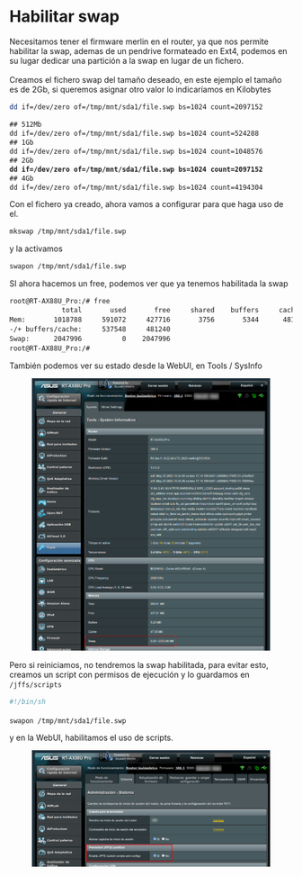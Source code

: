 # Habilitar swap

Necesitamos tener el firmware merlin en el router, ya que nos permite habilitar la swap, ademas de un pendrive formateado en Ext4, podemos en su lugar dedicar una partición a la swap en lugar de un fichero. \
\
Creamos el fichero swap del tamaño deseado, en este ejemplo el tamaño es de 2Gb, si queremos asignar otro valor lo indicaríamos en Kilobytes

```sh
dd if=/dev/zero of=/tmp/mnt/sda1/file.swp bs=1024 count=2097152
```

<pre class="language-sh"><code class="lang-sh">## 512Mb
dd if=/dev/zero of=/tmp/mnt/sda1/file.swp bs=1024 count=524288
## 1Gb
dd if=/dev/zero of=/tmp/mnt/sda1/file.swp bs=1024 count=1048576
## 2Gb
<strong>dd if=/dev/zero of=/tmp/mnt/sda1/file.swp bs=1024 count=2097152
</strong>## 4Gb
dd if=/dev/zero of=/tmp/mnt/sda1/file.swp bs=1024 count=4194304
</code></pre>

Con el fichero ya creado, ahora vamos a configurar para que haga uso de el.&#x20;

```sh
mkswap /tmp/mnt/sda1/file.swp
```

y la activamos

```sh
swapon /tmp/mnt/sda1/file.swp
```



SI ahora hacemos un free, podemos ver que ya tenemos habilitada la swap

```sh
root@RT-AX88U_Pro:/# free
             total       used       free     shared    buffers     cached
Mem:       1018788     591072     427716       3756       5344      48180
-/+ buffers/cache:     537548     481240
Swap:      2047996          0    2047996
root@RT-AX88U_Pro:/#
```

También podemos ver su estado desde la WebUI, en Tools / SysInfo

<figure><img src="../.gitbook/assets/image (3).png" alt=""><figcaption></figcaption></figure>



Pero si reiniciamos, no tendremos la swap habilitada, para evitar esto, creamos un script con permisos de ejecución y lo guardamos en `/jffs/scripts`&#x20;

```sh
#!/bin/sh

swapon /tmp/mnt/sda1/file.swp
```

y en la WebUI, habilitamos el uso de scripts.

<figure><img src="../.gitbook/assets/image (7).png" alt=""><figcaption></figcaption></figure>
